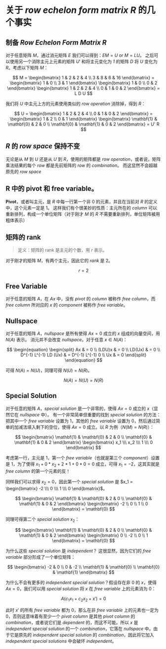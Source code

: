 # 关于 _row echelon form matrix_ $R$ 的几个事实

## 制备 _Row Echelon Form Matrix_ $R$

对于任意矩阵 $M$，通过消元矩阵 $E$ 我们可以得到：$EM = U \ \text{or} \ M = LU$。
之后可以使用另一个消除主元上元素的矩阵 $U'$ 和将主元变化为 _1_ 的矩阵 $D$ 将 $U$ 变化为 $R$。考虑以下矩阵 $M$：

$$
M = \begin{bmatrix}
1 & 2 & 2 & 4 \\
3 & 8 & 6 & 16
\end{bmatrix} = \begin{bmatrix}
1 & 0 \\
3 & 1
\end{bmatrix} \begin{bmatrix}
1 & 0 \\
0 & 2
\end{bmatrix} \begin{bmatrix}
1 & 2 & 2 & 4 \\
0 & 1 & 0 & 2
\end{bmatrix} = L D U
$$

我们将 $U$ 中主元上方的元素使用类似的 _row operation_ 消除掉，得到 $R$：

$$
U = \begin{bmatrix}
1 & 2 & 2 & 4 \\
0 & 1 & 0 & 2
\end{bmatrix} = \begin{bmatrix}
1 & 2 \\
0 & 1
\end{bmatrix} \begin{bmatrix}
\mathbf{1} & \mathbf{0} & 2 & 0 \\
\mathbf{0} & \mathbf{1} & 0 & 2
\end{bmatrix} = U' R
$$

## $R$ 的 _row space_ 保持不变

无论是从 $M$ 到 $U$ 还是从 $U$ 到 $R$，使用的矩阵都是 _row operation_，或者说，矩阵乘法结果的每个 _row_ 都是先前矩阵的 _row_ 的 _combination_。
而这显然不会超越原先的 _row space_

## R 中的 pivot 和 free variable。

**Pivot**，或者叫主元，是 $R$ 中每一行第一个非 0 的元素，并且在当前对 $R$ 的定义中，这个元素一定是 $1$。
这样我们有个很美妙的性质：主元所在的 _column_ 可以重新排列，构成一个单位矩阵（对于刚才 $M$ 的 $R$ 不需要重新排列，单位矩阵被用粗体表示）

## 矩阵的 rank

> 定义：矩阵的 rank 是主元的个数，用 $r$ 表示。

对于刚才的矩阵 $M$，有两个主元，因此它的 _rank_ 是 2。

$$
r = 2
$$

## Free Variable

对于任意的矩阵 $A$，在 $Ax$ 中，没有 _pivot_ 的 _column_ 被称作 _free column_，而 _free column_ 所对应的 $x$ 的 _component_ 被称作 _free variable_。

## Nullspace

对于任意的矩阵 $A$，_nullspace_ 是所有使得 $Ax=0$ 成立的 $x$ 组成的向量空间，用 $N(A)$ 表示。
消元并不会改变 _nullspace_。对于任意 $x \in N(A)$：

$$
\begin{equation}
\begin{split}
Ax & = 0 \\
(LDU)x & = 0 \\
LD(Ux) & = 0 \\
D^{-1} L^{-1} LD (Ux) & = D^{-1} L^{-1} 0 \\
Ux & = 0
\end{split}
\end{equation}
$$

可得 $N(A) = N(U)$，同理可得 $N(U) = N(R)$。

$$
N(A) = N(U) = N(R)
$$

## Special Solution

对于任意的矩阵 $A$，_special solution_ 是一个非零的，使得 $Ax=0$ 成立的 $x$（显然它在 _nullspace_ 中）。
有一个非常简单但重要的找到 _special solution_ 的方法：把其中一个 _free variable_ 设置为 $1$，其他的 _free variable_ 设置为 $0$，然后通过简单的加减法填入剩下的空位，使得 $Ax=0$ 成立。以 $R$ 为例（$N(M) = N(R)$）：

$$
\begin{bmatrix}
\mathbf{1} & \mathbf{0} & 2 & 0 \\
\mathbf{0} & \mathbf{1} & 0 & 2
\end{bmatrix} \begin{bmatrix} 
x_1 \\\ x_2 \\\ 1 \\\ 0
\end{bmatrix}
$$

考虑第一行，主元是 $1$，第一个 _free variable_（也就是第三个 _component_）设置是 $1$，为了使得 $x_1 + 0 * x_2 + 2 * 1 + 0 * 0 = 0$ 成立，可得 $x_1 = -2$，这其实就是 _free column_ 的第一个元素的反！

同样我们可以求得 $x_2 = 0$，因此第一个 _special solution_ 是 $x_1 = \begin{bmatrix} -2 \\\ 0 \\\ 1 \\\ 0 \end{bmatrix}$。

$$
\begin{bmatrix}
\mathbf{1} & \mathbf{0} & 2 & 0 \\
\mathbf{0} & \mathbf{1} & 0 & 2
\end{bmatrix} \begin{bmatrix}
-2 \\
 0 \\
 1 \\
 0 
\end{bmatrix} = \mathbf{0}
$$

同理可得第二个 _special solution_ $x_2$：

$$
\begin{bmatrix}
\mathbf{1} & \mathbf{0} & 2 & 0 \\
\mathbf{0} & \mathbf{1} & 0 & 2
\end{bmatrix} \begin{bmatrix}
 0 \\
-2 \\
 0 \\
 1 
\end{bmatrix} = \mathbf{0}
$$

为什么这些 _special solution_ 是 _independent_？
这很显然，因为它们的 _free variable_ 部分形成了一个单位矩阵：

$$
\begin{bmatrix}
-2 &  0 \\
 0 & -2 \\
 \mathbf{1} & \mathbf{0} \\
 \mathbf{0} & \mathbf{1}
\end{bmatrix}
$$

为什么不会有更多的 _independent special solution_？假设存在非 0 的 $x$，使得 $Ax=0$，我们可以用 _special solution_ 将 $x$ 在 _free variable_ 上的元素消为 0：

$$
A(c_1x_1 + c_2x_2 + x') = 0
$$

此时 $x'$ 的所有 _free variable_ 都为 $0$，那么在非 _free variable_ 上的元素也一定为 $0$，否则这意味着有至少一个 _pivot column_ 是其他 _pivot column_ 的 _combination_，或者说它们是 _dependent_ 的，而这不可能。所以 $x$ 是 _independent special solution_ 的一个 _combination_，它落在 _nullspace_ 中。由于它是原先的 _independent special solution_ 的 _combination_，因此将它加入 _independent special solutions_ 中会破坏 _independent_。
